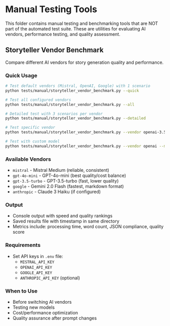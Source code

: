 # Manual Testing Tools

This folder contains manual testing and benchmarking tools that are NOT part of the automated test suite.
These are utilities for evaluating AI vendors, performance testing, and quality assessment.

## Storyteller Vendor Benchmark

Compare different AI vendors for story generation quality and performance.

### Quick Usage

```bash
# Test default vendors (Mistral, OpenAI, Google) with 1 scenario
python tests/manual/storyteller_vendor_benchmark.py --quick

# Test all configured vendors
python tests/manual/storyteller_vendor_benchmark.py --all

# Detailed test with 3 scenarios per vendor
python tests/manual/storyteller_vendor_benchmark.py --detailed

# Test specific vendor
python tests/manual/storyteller_vendor_benchmark.py --vendor openai-3.5

# Test with custom model
python tests/manual/storyteller_vendor_benchmark.py --vendor openai --model gpt-4
```

### Available Vendors

- `mistral` - Mistral Medium (reliable, consistent)
- `gpt-4o-mini` - GPT-4o-mini (best quality/cost balance) 
- `gpt-3.5-turbo` - GPT-3.5-turbo (fast, lower quality)
- `google` - Gemini 2.0 Flash (fastest, markdown format)
- `anthropic` - Claude 3 Haiku (if configured)

### Output

- Console output with speed and quality rankings
- Saved results file with timestamp in same directory
- Metrics include: processing time, word count, JSON compliance, quality score

### Requirements

- Set API keys in `.env` file:
  - `MISTRAL_API_KEY`
  - `OPENAI_API_KEY`
  - `GOOGLE_API_KEY`
  - `ANTHROPIC_API_KEY` (optional)

### When to Use

- Before switching AI vendors
- Testing new models
- Cost/performance optimization
- Quality assurance after prompt changes